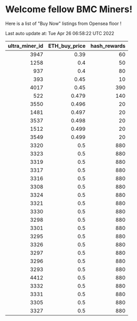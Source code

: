 # Welcome fellow BMC Miners!
Here is a list of "Buy Now" listings from Opensea floor !


Last auto update at: Tue Apr 26 06:58:22 UTC 2022


|   ultra_miner_id |   ETH_buy_price |   hash_rewards |
|-----------------:|----------------:|---------------:|
|             3947 |           0.39  |             60 |
|             1258 |           0.4   |             50 |
|              937 |           0.4   |             80 |
|              393 |           0.45  |             10 |
|             4017 |           0.45  |            390 |
|              522 |           0.479 |            140 |
|             3550 |           0.496 |             20 |
|             1481 |           0.497 |             20 |
|             3537 |           0.498 |             20 |
|             1512 |           0.499 |             20 |
|             3549 |           0.499 |             20 |
|             3320 |           0.5   |            880 |
|             3323 |           0.5   |            880 |
|             3319 |           0.5   |            880 |
|             3317 |           0.5   |            880 |
|             3316 |           0.5   |            880 |
|             3308 |           0.5   |            880 |
|             3324 |           0.5   |            880 |
|             3321 |           0.5   |            880 |
|             3330 |           0.5   |            880 |
|             3298 |           0.5   |            880 |
|             3301 |           0.5   |            880 |
|             3295 |           0.5   |            880 |
|             3326 |           0.5   |            880 |
|             3297 |           0.5   |            880 |
|             3296 |           0.5   |            880 |
|             3293 |           0.5   |            880 |
|             4412 |           0.5   |            880 |
|             3332 |           0.5   |            880 |
|             3331 |           0.5   |            880 |
|             3305 |           0.5   |            880 |
|             3327 |           0.5   |            880 |